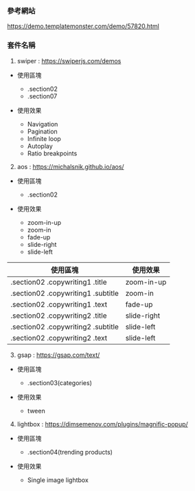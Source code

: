 ### 參考網站
https://demo.templatemonster.com/demo/57820.html


### 套件名稱

1. swiper :
   https://swiperjs.com/demos

- 使用區塊
  - .section02
  - .section07

- 使用效果
  - Navigation
  - Pagination
  - Infinite loop
  - Autoplay
  - Ratio breakpoints


2. aos :
   https://michalsnik.github.io/aos/

- 使用區塊
  - .section02

- 使用效果
  - zoom-in-up
  - zoom-in
  - fade-up
  - slide-right
  - slide-left

| 使用區塊| 使用效果 |
| ----------- | ----------- |
| .section02 .copywriting1 .title | zoom-in-up |
| .section02 .copywriting1 .subtitle | zoom-in |
| .section02 .copywriting1 .text | fade-up |
| .section02 .copywriting2 .title | slide-right |
| .section02 .copywriting2 .subtitle | slide-left |
| .section02 .copywriting2 .text | slide-left |


3. gsap :
   https://gsap.com/text/

- 使用區塊
  - .section03(categories)

- 使用效果
  - tween


4. lightbox :
   https://dimsemenov.com/plugins/magnific-popup/

- 使用區塊
  - .section04(trending products)

- 使用效果
  - Single image lightbox
